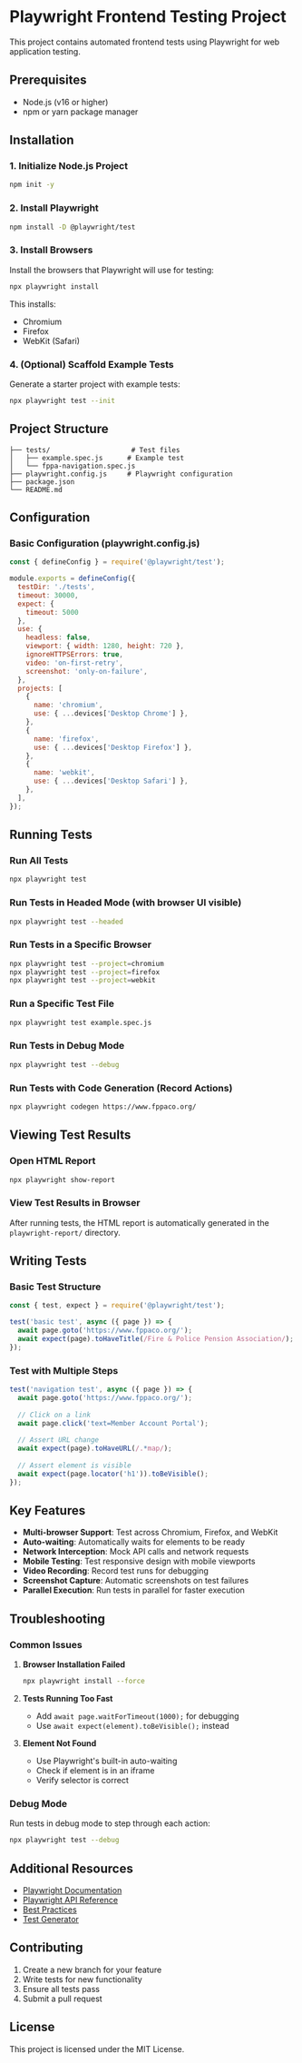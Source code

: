 # Playwright Frontend Testing Project

This project contains automated frontend tests using Playwright for web application testing.

## Prerequisites

- Node.js (v16 or higher)
- npm or yarn package manager

## Installation

### 1. Initialize Node.js Project
```bash
npm init -y
```

### 2. Install Playwright
```bash
npm install -D @playwright/test
```

### 3. Install Browsers
Install the browsers that Playwright will use for testing:
```bash
npx playwright install
```

This installs:
- Chromium
- Firefox
- WebKit (Safari)

### 4. (Optional) Scaffold Example Tests
Generate a starter project with example tests:
```bash
npx playwright test --init
```

## Project Structure

```
├── tests/                    # Test files
│   ├── example.spec.js      # Example test
│   └── fppa-navigation.spec.js
├── playwright.config.js     # Playwright configuration
├── package.json
└── README.md
```

## Configuration

### Basic Configuration (playwright.config.js)
```javascript
const { defineConfig } = require('@playwright/test');

module.exports = defineConfig({
  testDir: './tests',
  timeout: 30000,
  expect: {
    timeout: 5000
  },
  use: {
    headless: false,
    viewport: { width: 1280, height: 720 },
    ignoreHTTPSErrors: true,
    video: 'on-first-retry',
    screenshot: 'only-on-failure',
  },
  projects: [
    {
      name: 'chromium',
      use: { ...devices['Desktop Chrome'] },
    },
    {
      name: 'firefox',
      use: { ...devices['Desktop Firefox'] },
    },
    {
      name: 'webkit',
      use: { ...devices['Desktop Safari'] },
    },
  ],
});
```

## Running Tests

### Run All Tests
```bash
npx playwright test
```

### Run Tests in Headed Mode (with browser UI visible)
```bash
npx playwright test --headed
```

### Run Tests in a Specific Browser
```bash
npx playwright test --project=chromium
npx playwright test --project=firefox
npx playwright test --project=webkit
```

### Run a Specific Test File
```bash
npx playwright test example.spec.js
```

### Run Tests in Debug Mode
```bash
npx playwright test --debug
```

### Run Tests with Code Generation (Record Actions)
```bash
npx playwright codegen https://www.fppaco.org/
```

## Viewing Test Results

### Open HTML Report
```bash
npx playwright show-report
```

### View Test Results in Browser
After running tests, the HTML report is automatically generated in the `playwright-report/` directory.

## Writing Tests

### Basic Test Structure
```javascript
const { test, expect } = require('@playwright/test');

test('basic test', async ({ page }) => {
  await page.goto('https://www.fppaco.org/');
  await expect(page).toHaveTitle(/Fire & Police Pension Association/);
});
```
### Test with Multiple Steps
```javascript
test('navigation test', async ({ page }) => {
  await page.goto('https://www.fppaco.org/');
  
  // Click on a link
  await page.click('text=Member Account Portal');
  
  // Assert URL change
  await expect(page).toHaveURL(/.*map/);
  
  // Assert element is visible
  await expect(page.locator('h1')).toBeVisible();
});
```

## Key Features

- **Multi-browser Support**: Test across Chromium, Firefox, and WebKit
- **Auto-waiting**: Automatically waits for elements to be ready
- **Network Interception**: Mock API calls and network requests
- **Mobile Testing**: Test responsive design with mobile viewports
- **Video Recording**: Record test runs for debugging
- **Screenshot Capture**: Automatic screenshots on test failures
- **Parallel Execution**: Run tests in parallel for faster execution

## Troubleshooting

### Common Issues

1. **Browser Installation Failed**
   ```bash
   npx playwright install --force
   ```

2. **Tests Running Too Fast**
   - Add `await page.waitForTimeout(1000);` for debugging
   - Use `await expect(element).toBeVisible();` instead

3. **Element Not Found**
   - Use Playwright's built-in auto-waiting
   - Check if element is in an iframe
   - Verify selector is correct

### Debug Mode
Run tests in debug mode to step through each action:
```bash
npx playwright test --debug
```

## Additional Resources

- [Playwright Documentation](https://playwright.dev/)
- [Playwright API Reference](https://playwright.dev/docs/api/class-playwright)
- [Best Practices](https://playwright.dev/docs/best-practices)
- [Test Generator](https://playwright.dev/docs/codegen)

## Contributing

1. Create a new branch for your feature
2. Write tests for new functionality
3. Ensure all tests pass
4. Submit a pull request

## License

This project is licensed under the MIT License. 
